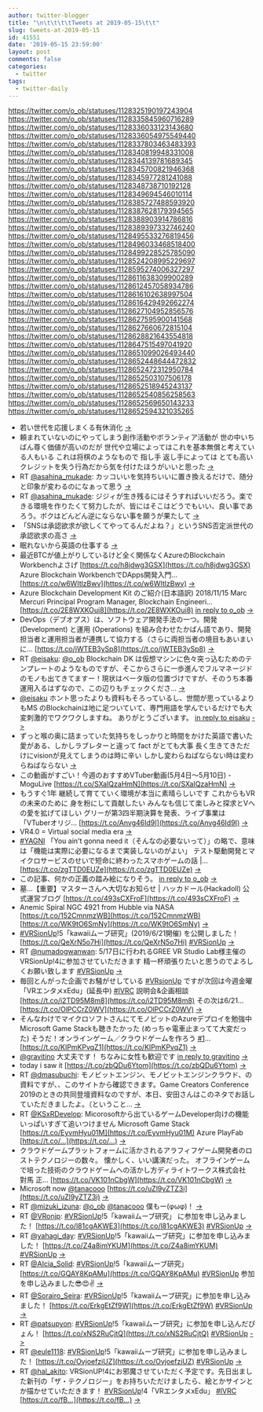```yaml
---
author: twitter-blogger
title: "\n\t\t\t\tTweets at 2019-05-15\t\t"
slug: tweets-at-2019-05-15
id: 41551
date: '2019-05-15 23:59:00'
layout: post
comments: false
categories:
  - twitter
tags:
  - twitter-daily
---
```


https://twitter.com/o_ob/statuses/1128325190197243904 https://twitter.com/o_ob/statuses/1128335845960716289 https://twitter.com/o_ob/statuses/1128336033123143680 https://twitter.com/o_ob/statuses/1128336054975549440 https://twitter.com/o_ob/statuses/1128337803463483393 https://twitter.com/o_ob/statuses/1128340819948331008 https://twitter.com/o_ob/statuses/1128344139781689345 https://twitter.com/o_ob/statuses/1128345700821946368 https://twitter.com/o_ob/statuses/1128345977281241088 https://twitter.com/o_ob/statuses/1128348738710192128 https://twitter.com/o_ob/statuses/1128349694546010114 https://twitter.com/o_ob/statuses/1128385727488593920 https://twitter.com/o_ob/statuses/1128387628179394565 https://twitter.com/o_ob/statuses/1128388903914786816 https://twitter.com/o_ob/statuses/1128389397332746240 https://twitter.com/o_ob/statuses/1128495533276819456 https://twitter.com/o_ob/statuses/1128496033468518400 https://twitter.com/o_ob/statuses/1128499228525785090 https://twitter.com/o_ob/statuses/1128524208995229697 https://twitter.com/o_ob/statuses/1128595274006327297 https://twitter.com/o_ob/statuses/1128611638309900289 https://twitter.com/o_ob/statuses/1128612457058934786 https://twitter.com/o_ob/statuses/1128616102638997504 https://twitter.com/o_ob/statuses/1128616429492662274 https://twitter.com/o_ob/statuses/1128627104952856576 https://twitter.com/o_ob/statuses/1128627595900141568 https://twitter.com/o_ob/statuses/1128627660672815104 https://twitter.com/o_ob/statuses/1128628821643554818 https://twitter.com/o_ob/statuses/1128647515497041920 https://twitter.com/o_ob/statuses/1128651099026493440 https://twitter.com/o_ob/statuses/1128652448644472832 https://twitter.com/o_ob/statuses/1128652472312950784 https://twitter.com/o_ob/statuses/1128652503107506178 https://twitter.com/o_ob/statuses/1128652518945243137 https://twitter.com/o_ob/statuses/1128652540856258563 https://twitter.com/o_ob/statuses/1128652569650143233 https://twitter.com/o_ob/statuses/1128652594321035265  

*   若い世代を応援しまくる有休消化 [->](https://twitter.com/o_ob/statuses/1128325190197243904)
*   頼まれていないのにやってしまう創作活動やボランティア活動が 世の中いちばん尊く価値が高いのだが 世代や立場によってはこれを基本無償と考えている人もいる これは将棋のようなもので 指し手 返し手によっては とても高いクレジットを失う行為だから気を付けたほうがいいと思った [->](https://twitter.com/o_ob/statuses/1128335845960716289)
*   RT [@asahina_mukade](https://twitter.com/asahina_mukade): カッコいいを気持ちいいに置き換えるだけで、随分と印象が変わるのになぁって思う [->](https://twitter.com/o_ob/statuses/1128336033123143680)
*   RT [@asahina_mukade](https://twitter.com/asahina_mukade): ジジィが生き残るにはそうすればいいだろう。楽できる環境を作りたくて努力したが、皆にはそこはどうでもいい、良い事であろう。ボクはどんどん逆にならない事を願うが果たして [->](https://twitter.com/o_ob/statuses/1128336054975549440)
*   「SNSは承認欲求が欲しくてやってるんだよね？」というSNS否定派世代の承認欲求の高さ [->](https://twitter.com/o_ob/statuses/1128337803463483393)
*   眠れないから英語の仕事する [->](https://twitter.com/o_ob/statuses/1128340819948331008)
*   最近BTCが値上がりしているけど全く関係なくAzureのBlockchain Workbenchよさげ [https://t.co/h8jdwg3GSX](https://t.co/h8jdwg3GSX) Azure Blockchain WorkbenchでDApps開発入門… [https://t.co/w6WItlzBwv](https://t.co/w6WItlzBwv) [->](https://twitter.com/o_ob/statuses/1128344139781689345)
*   Azure Blockchain Development Kit のご紹介(日本語訳) 2018/11/15 Marc Mercuri Principal Program Manager, Blockchain Engineeri… [https://t.co/2E8WXKOui8](https://t.co/2E8WXKOui8) [in reply to o_ob](https://twitter.com/o_ob/statuses/1128344139781689345) [->](https://twitter.com/o_ob/statuses/1128345700821946368)
*   DevOps（デブオプス）は、ソフトウェア開発手法の一つ。開発 (Development) と運用 (Operations) を組み合わせたかばん語であり、開発担当者と運用担当者が連携して協力する（さらに両担当者の境目もあいまいに… [https://t.co/jWTEB3ySp8](https://t.co/jWTEB3ySp8) [->](https://twitter.com/o_ob/statuses/1128345977281241088)
*   RT [@eisaku](https://twitter.com/eisaku): [@o_ob](https://twitter.com/o_ob) Blockchain DK は仮想マシンに色々突っ込むためのテンプレートのようなものですが、そこからさらに一歩進んでフルマネージドのモノも出てきてますー！現状はベータ版の位置づけですが、そのうち本番運用入るはずなので、この辺りもチェックくださ… [->](https://twitter.com/o_ob/statuses/1128348738710192128)
*   [@eisaku](https://twitter.com/eisaku) ホント思ったよりも資料もそろっているし、世間が思っているよりもMS のBlockchainは地に足ついていて、専門用語を学んでいるだけでも大変刺激的でワクワクしますね。 ありがとうございます。 [in reply to eisaku](https://twitter.com/eisaku/statuses/1128347071767912448) [->](https://twitter.com/o_ob/statuses/1128349694546010114)
*   ずっと喉の奥に詰まっていた気持ちをしっかりと時間をかけた英語で書いた 愛がある、しかしラブレターと違って fact がとても大事 長く生きてきただけにvisionが見えてしまうのは時に辛い しかし変わらねばならない時は変わらねばならない [->](https://twitter.com/o_ob/statuses/1128385727488593920)
*   この動画がすごい！今週のおすすめVTuber動画(5月4日～5月10日) - MoguLive [https://t.co/SXaIQzaHmN](https://t.co/SXaIQzaHmN) [->](https://twitter.com/o_ob/statuses/1128387628179394565)
*   もうすぐ1年 継続して育てていく環境が本当に素晴らしいです これからもVRの未来のために 身を粉にして貢献したい みんなも信じて楽しみと探求とVへの愛を拡げてほしい グリーが第3四半期決算を発表、ライブ事業は「VTuberオリジ… [https://t.co/Anvg46Id9I](https://t.co/Anvg46Id9I) [->](https://twitter.com/o_ob/statuses/1128388903914786816)
*   VR4.0 = Virtual social media era [->](https://twitter.com/o_ob/statuses/1128389397332746240)
*   [#YAGNI](https://twitter.com/search?q=%23YAGNI&src=hash) 「You ain't gonna need it（そんなの必要ないって）」の略で、意味は「機能は実際に必要になるまで実装しないのがよい」 テスト駆動開発とマイクロサービスのせいで短命に終わったスマホゲームの話 |… [https://t.co/zgTTD0EUZe](https://t.co/zgTTD0EUZe) [->](https://twitter.com/o_ob/statuses/1128495533276819456)
*   この記事、何かの正義の踏み絵になりそう。 [in reply to o_ob](https://twitter.com/o_ob/statuses/1128495533276819456) [->](https://twitter.com/o_ob/statuses/1128496033468518400)
*   墓...【重要】マスターさんへ大切なお知らせ | ハッカドール(Hackadoll) 公式運営ブログ [https://t.co/493sCXFroF](https://t.co/493sCXFroF) [->](https://twitter.com/o_ob/statuses/1128499228525785090)
*   Anemic Spiral NGC 4921 from Hubble via NASA [https://t.co/152CmnmzWB](https://t.co/152CmnmzWB) [https://t.co/WK9tO6SmNy](https://t.co/WK9tO6SmNy) [->](https://twitter.com/o_ob/statuses/1128524208995229697)
*   [#VRSionUp](https://twitter.com/search?q=%23VRSionUp&src=hash)!5「kawaiiムーブ研究」(2019/6/21開催) を公開しました！ [https://t.co/QeXrN5o7Hi](https://t.co/QeXrN5o7Hi) [#VRSionUp](https://twitter.com/search?q=%23VRSionUp&src=hash) [->](https://twitter.com/o_ob/statuses/1128595274006327297)
*   RT [@numadogwanwan](https://twitter.com/numadogwanwan): 5/17日に行われるGREE VR Studio Lab様主催のVRSionUp!4に参加させていただきます 精一杯頑張りたいと思うのでよろしくお願い致します [#VRSionUp](https://twitter.com/search?q=%23VRSionUp&src=hash) [->](https://twitter.com/o_ob/statuses/1128611638309900289)
*   毎回とんがった企画でお騒がせしている [#VRsionUp](https://twitter.com/search?q=%23VRsionUp&src=hash) ですが次回は今週金曜「VRエンタメxEdu」(延長中) [#IVRC](https://twitter.com/search?q=%23IVRC&src=hash) 説明会&企画相談 [https://t.co/i2TD95M8m8](https://t.co/i2TD95M8m8) その次は6/21… [https://t.co/OlPCCrZ0WV](https://t.co/OlPCCrZ0WV) [->](https://twitter.com/o_ob/statuses/1128612457058934786)
*   そんなわけでマイクロソフトさんにてモノビットのAzureデプロイを勉強中 Microsoft Game Stackも聴きたかった (めっちゃ電車止まってて大変だった) そうだ！オンラインゲーム／クラウドゲームを作ろう [#1](https://twitter.com/search?q=%231&src=hash)… [https://t.co/KIPmKPvqZ1](https://t.co/KIPmKPvqZ1) [->](https://twitter.com/o_ob/statuses/1128616102638997504)
*   [@gravitino](https://twitter.com/gravitino) 大丈夫です！ ちなみに女性も歓迎です [in reply to gravitino](https://twitter.com/gravitino/statuses/1128615896786685953) [->](https://twitter.com/o_ob/statuses/1128616429492662274)
*   today i saw it [https://t.co/zbQDu6Ytom](https://t.co/zbQDu6Ytom) [->](https://twitter.com/o_ob/statuses/1128627104952856576)
*   RT [@dmasubuchi](https://twitter.com/dmasubuchi): モノビットエンジン、モノビットエンジンクラウド、の資料ですが、、このサイトから確認できます。Game Creators Conference 2019のときの共同登壇資料なのですが、本日、安田さんはこのネタでお話していただきましたよ。（ということ… [->](https://twitter.com/o_ob/statuses/1128627595900141568)
*   RT [@KSxRDevelop](https://twitter.com/KSxRDevelop): Micorosoftから出ているゲームDeveloper向けの機能いっぱいすぎて追いつけません Microsoft Game Stack [https://t.co/EyvmHyu01M](https://t.co/EyvmHyu01M) Azure PlayFab [https://t.co/…](https://t.co/…) [->](https://twitter.com/o_ob/statuses/1128627660672815104)
*   クラウドゲームプラットフォームに活かされるアラフィフゲーム開発者のロストテクノロジーの数々。 懐かしく、いい講演だった。 オフラインゲームで培った技術のクラウドゲームへの活かし方ディライトワークス株式会社　對馬 正… [https://t.co/VK101nCbgW](https://t.co/VK101nCbgW) [->](https://twitter.com/o_ob/statuses/1128628821643554818)
*   Microsoft now [@tanacooo](https://twitter.com/tanacooo) [https://t.co/uZl9yZTZ3i](https://t.co/uZl9yZTZ3i) [->](https://twitter.com/o_ob/statuses/1128647515497041920)
*   RT [@mizuki_izuna](https://twitter.com/mizuki_izuna): [@o_ob](https://twitter.com/o_ob) [@tanacooo](https://twitter.com/tanacooo) 僕もー(φωφ)！ [->](https://twitter.com/o_ob/statuses/1128651099026493440)
*   RT [@VRonjp](https://twitter.com/VRonjp): [#VRSionUp](https://twitter.com/search?q=%23VRSionUp&src=hash)!5「kawaiiムーブ研究」 に参加を申し込みました！ [https://t.co/l81cgAKWE3](https://t.co/l81cgAKWE3) [#VRSionUp](https://twitter.com/search?q=%23VRSionUp&src=hash) [->](https://twitter.com/o_ob/statuses/1128652448644472832)
*   RT [@yahagi_day](https://twitter.com/yahagi_day): [#VRSionUp](https://twitter.com/search?q=%23VRSionUp&src=hash)!5「kawaiiムーブ研究」に参加を申し込みました！ [https://t.co/Z4a8imYKUM](https://t.co/Z4a8imYKUM) [#VRSionUp](https://twitter.com/search?q=%23VRSionUp&src=hash) [->](https://twitter.com/o_ob/statuses/1128652472312950784)
*   RT [@AIcia_Solid](https://twitter.com/AIcia_Solid): [#VRSionUp](https://twitter.com/search?q=%23VRSionUp&src=hash)!5「kawaiiムーブ研究」 [https://t.co/GQAY8KpAMu](https://t.co/GQAY8KpAMu) [#VRSionUp](https://twitter.com/search?q=%23VRSionUp&src=hash) 参加を申し込みました😎😍✌️ [->](https://twitter.com/o_ob/statuses/1128652503107506178)
*   RT [@Sorairo_Seira](https://twitter.com/Sorairo_Seira): [#VRSionUp](https://twitter.com/search?q=%23VRSionUp&src=hash)!5「kawaiiムーブ研究」に参加を申し込みました！ [https://t.co/ErkgEtZf9W](https://t.co/ErkgEtZf9W) [#VRSionUp](https://twitter.com/search?q=%23VRSionUp&src=hash) [->](https://twitter.com/o_ob/statuses/1128652518945243137)
*   RT [@patsupyon](https://twitter.com/patsupyon): [#VRSionUp](https://twitter.com/search?q=%23VRSionUp&src=hash)!5「kawaiiムーブ研究」に参加を申し込んだぴょん！ [https://t.co/xNS2RuCjtQ](https://t.co/xNS2RuCjtQ) [#VRSionUp](https://twitter.com/search?q=%23VRSionUp&src=hash) [->](https://twitter.com/o_ob/statuses/1128652540856258563)
*   RT [@eule1118](https://twitter.com/eule1118): [#VRSionUp](https://twitter.com/search?q=%23VRSionUp&src=hash)!5「kawaiiムーブ研究」に参加を申し込みました！ [https://t.co/OvjoefziUZ](https://t.co/OvjoefziUZ) [#VRSionUp](https://twitter.com/search?q=%23VRSionUp&src=hash) [->](https://twitter.com/o_ob/statuses/1128652569650143233)
*   RT [@hal_akito](https://twitter.com/hal_akito): VRSionUP!4にお邪魔させていただく予定です。先日出ました新刊の「ザ・テクノロジー」をお持ちいただけましたら、絵とかサインとか描かせていただきます！ [#VRSionUp](https://twitter.com/search?q=%23VRSionUp&src=hash)!4「VRエンタメxEdu」 [#IVRC](https://twitter.com/search?q=%23IVRC&src=hash) [https://t.co/fB…](https://t.co/fB…) [->](https://twitter.com/o_ob/statuses/1128652594321035265)